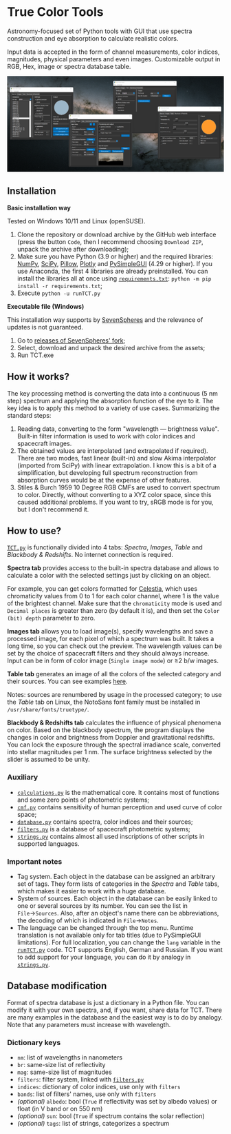 # True Color Tools
Astronomy-focused set of Python tools with GUI that use spectra construction and eye absorption to calculate realistic colors.

Input data is accepted in the form of channel measurements, color indices, magnitudes, physical parameters and even images. 
Customizable output in RGB, Hex, image or spectra database table.

![TCT preview](ViewMe.png)


## Installation

**Basic installation way**

Tested on Windows 10/11 and Linux (openSUSE).

1. Clone the repository or download archive by the GitHub web interface (press the button `Code`, then I recommend choosing `Download ZIP`, unpack the archive after downloading);
2. Make sure you have Python (3.9 or higher) and the required libraries: [NumPy](https://numpy.org/), [SciPy](https://www.scipy.org/), [Pillow](https://pillow.readthedocs.io/), [Plotly](https://plotly.com/python/) and [PySimpleGUI](https://pysimplegui.readthedocs.io/) (4.29 or higher). If you use Anaconda, the first 4 libraries are already preinstalled. You can install the libraries all at once using [`requirements.txt`](requirements.txt): `python -m pip install -r requirements.txt`;
3. Execute `python -u runTCT.py`

**Executable file (Windows)**

This installation way supports by [SevenSpheres](https://github.com/SevenSpheres) and the relevance of updates is not guaranteed.

1. Go to [releases of SevenSpheres' fork](https://github.com/SevenSpheres/TrueColorTools/releases);
1. Select, download and unpack the desired archive from the assets;
1. Run TCT.exe


## How it works?

The key processing method is converting the data into a continuous (5 nm step) spectrum and applying the absorption function of the eye to it. The key idea is to apply this method to a variety of use cases. Summarizing the standard steps:
1. Reading data, converting to the form "wavelength — brightness value". Built-in filter information is used to work with color indices and spacecraft images.
2. The obtained values ​​are interpolated (and extrapolated if required). There are two modes, fast linear (built-in) and slow Akima interpolator (imported from SciPy) with linear extrapolation. I know this is a bit of a simplification, but developing full spectrum reconstruction from absorption curves would be at the expense of other features.
3. Stiles & Burch 1959 10 Degree RGB CMFs are used to convert spectrum to color. Directly, without converting to a XYZ color space, since this caused additional problems. If you want to try, sRGB mode is for you, but I don't recommend it.


## How to use?

[`TCT.py`](scr/TCT.py) is functionally divided into 4 tabs: *Spectra*, *Images*, *Table* and *Blackbody & Redshifts*. No internet connection is required.

**Spectra tab** provides access to the built-in spectra database and allows to calculate a color with the selected settings just by clicking on an object.

For example, you can get colors formatted for [Celestia](https://github.com/CelestiaProject/Celestia), which uses chromaticity values from 0 to 1 for each color channel, where 1 is the value of the brightest channel. Make sure that the `chromaticity` mode is used and `Decimal places` is greater than zero (by default it is), and then set the `Color (bit) depth` parameter to zero.

**Images tab** allows you to load image(s), specify wavelengths and save a processed image, for each pixel of which a spectrum was built. It takes a long time, so you can check out the preview. The wavelength values can be set by the choice of spacecraft filters and they should always increase. Input can be in form of color image (`Single image mode`) or ≥2 b/w images.

**Table tab** generates an image of all the colors of the selected category and their sources. You can see examples [here](Tables/).

Notes: sources are renumbered by usage in the processed category; to use the *Table* tab on Linux, the NotoSans font family must be installed in `/usr/share/fonts/truetype/`.

**Blackbody & Redshifts tab** calculates the influence of physical phenomena on color. Based on the blackbody spectrum, the program displays the changes in color and brightness from Doppler and gravitational redshifts. You can lock the exposure through the spectral irradiance scale, converted into stellar magnitudes per 1 nm. The surface brightness selected by the slider is assumed to be unity.

### Auxiliary
- [`calculations.py`](scr/calculations.py) is the mathematical core. It contains most of functions and some zero points of photometric systems;
- [`cmf.py`](scr/cmf.py) contains sensitivity of human perception and used curve of color space;
- [`database.py`](scr/database.py) contains spectra, color indices and their sources;
- [`filters.py`](scr/filters.py) is a database of spacecraft photometric systems;
- [`strings.py`](scr/strings.py) contains almost all used inscriptions of other scripts in supported languages.

### Important notes
- Tag system. Each object in the database can be assigned an arbitrary set of tags. They form lists of categories in the *Spectra* and *Table* tabs, which makes it easier to work with a huge database.
- System of sources. Each object in the database can be easily linked to one or several sources by its number. You can see the list in `File`→`Sources`. Also, after an object's name there can be abbreviations, the decoding of which is indicated in `File`→`Notes`.
- The language can be changed through the top menu. Runtime translation is not available only for tab titles (due to PySimpleGUI limitations). For full localization, you can change the `lang` variable in the [`runTCT.py`](runTCT.py) code. TCT supports English, German and Russian. If you want to add support for your language, you can do it by analogy in [`strings.py`](scr/strings.py).


## Database modification
Format of spectra database is just a dictionary in a Python file. You can modify it with your own spectra, and, if you want, share data for TCT. There are many examples in the database and the easiest way is to do by analogy. Note that any parameters must increase with wavelength.

### Dictionary keys
- `nm`: list of wavelengths in nanometers
- `br`: same-size list of reflectivity
- `mag`: same-size list of magnitudes
- `filters`: filter system, linked with [`filters.py`](scr/filters.py)
- `indices`: dictionary of color indices, use only with `filters`
- `bands`: list of filters' names, use only with `filters`
- *(optional)* `albedo`: bool (`True` if reflectivity was set by albedo values) or float (in V band or on 550 nm)
- *(optional)* `sun`: bool (`True` if spectrum contains the solar reflection)
- *(optional)* `tags`: list of strings, categorizes a spectrum